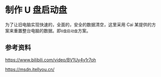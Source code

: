 # 制作 U 盘启动盘

为了让旧电脑实现快速的，全面的，安全的数据清空，这里采用 Cai 某提供的方案来重置整台电脑的数据。即`U盘启动盘`方案。

## 参考资料

https://www.bilibili.com/video/BV1Uy4y1r7oh

https://msdn.itellyou.cn/
